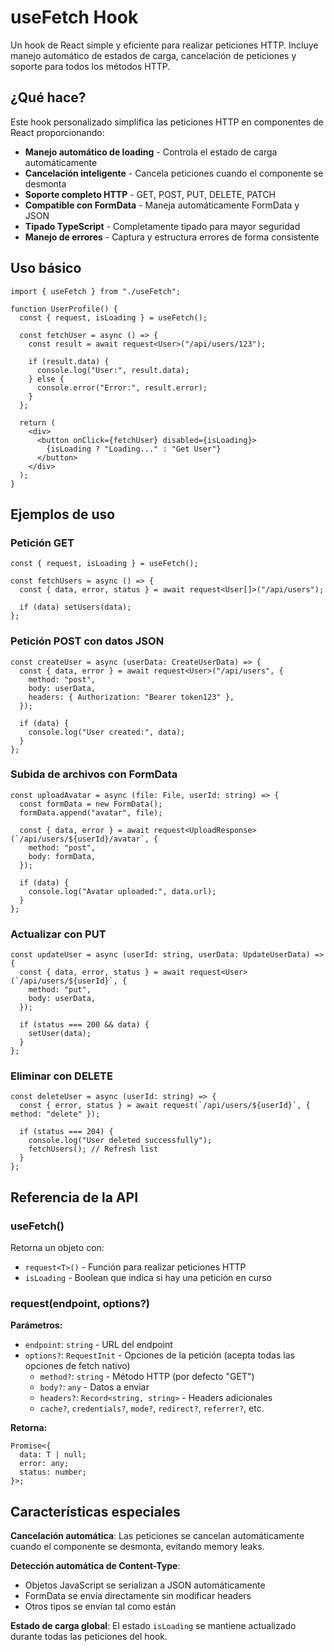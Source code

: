 # useFetch Hook

Un hook de React simple y eficiente para realizar peticiones HTTP. Incluye manejo automático de estados de carga, cancelación de peticiones y soporte para todos los métodos HTTP.

## ¿Qué hace?

Este hook personalizado simplifica las peticiones HTTP en componentes de React proporcionando:

- **Manejo automático de loading** - Controla el estado de carga automáticamente
- **Cancelación inteligente** - Cancela peticiones cuando el componente se desmonta
- **Soporte completo HTTP** - GET, POST, PUT, DELETE, PATCH
- **Compatible con FormData** - Maneja automáticamente FormData y JSON
- **Tipado TypeScript** - Completamente tipado para mayor seguridad
- **Manejo de errores** - Captura y estructura errores de forma consistente

## Uso básico

```tsx
import { useFetch } from "./useFetch";

function UserProfile() {
  const { request, isLoading } = useFetch();

  const fetchUser = async () => {
    const result = await request<User>("/api/users/123");

    if (result.data) {
      console.log("User:", result.data);
    } else {
      console.error("Error:", result.error);
    }
  };

  return (
    <div>
      <button onClick={fetchUser} disabled={isLoading}>
        {isLoading ? "Loading..." : "Get User"}
      </button>
    </div>
  );
}
```

## Ejemplos de uso

### Petición GET

```tsx
const { request, isLoading } = useFetch();

const fetchUsers = async () => {
  const { data, error, status } = await request<User[]>("/api/users");

  if (data) setUsers(data);
};
```

### Petición POST con datos JSON

```tsx
const createUser = async (userData: CreateUserData) => {
  const { data, error } = await request<User>("/api/users", {
    method: "post",
    body: userData,
    headers: { Authorization: "Bearer token123" },
  });

  if (data) {
    console.log("User created:", data);
  }
};
```

### Subida de archivos con FormData

```tsx
const uploadAvatar = async (file: File, userId: string) => {
  const formData = new FormData();
  formData.append("avatar", file);

  const { data, error } = await request<UploadResponse>(`/api/users/${userId}/avatar`, {
    method: "post",
    body: formData,
  });

  if (data) {
    console.log("Avatar uploaded:", data.url);
  }
};
```

### Actualizar con PUT

```tsx
const updateUser = async (userId: string, userData: UpdateUserData) => {
  const { data, error, status } = await request<User>(`/api/users/${userId}`, {
    method: "put",
    body: userData,
  });

  if (status === 200 && data) {
    setUser(data);
  }
};
```

### Eliminar con DELETE

```tsx
const deleteUser = async (userId: string) => {
  const { error, status } = await request(`/api/users/${userId}`, { method: "delete" });

  if (status === 204) {
    console.log("User deleted successfully");
    fetchUsers(); // Refresh list
  }
};
```

## Referencia de la API

### useFetch()

Retorna un objeto con:

- `request<T>()` - Función para realizar peticiones HTTP
- `isLoading` - Boolean que indica si hay una petición en curso

### request<T>(endpoint, options?)

**Parámetros:**

- `endpoint`: `string` - URL del endpoint
- `options?`: `RequestInit` - Opciones de la petición (acepta todas las opciones de fetch nativo)
  - `method?`: `string` - Método HTTP (por defecto "GET")
  - `body?`: `any` - Datos a enviar
  - `headers?`: `Record<string, string>` - Headers adicionales
  - `cache?`, `credentials?`, `mode?`, `redirect?`, `referrer?`, etc.

**Retorna:**

```tsx
Promise<{
  data: T | null;
  error: any;
  status: number;
}>;
```

## Características especiales

**Cancelación automática**: Las peticiones se cancelan automáticamente cuando el componente se desmonta, evitando memory leaks.

**Detección automática de Content-Type**:

- Objetos JavaScript se serializan a JSON automáticamente
- FormData se envía directamente sin modificar headers
- Otros tipos se envían tal como están

**Estado de carga global**: El estado `isLoading` se mantiene actualizado durante todas las peticiones del hook.
